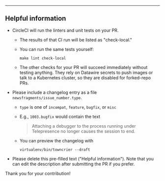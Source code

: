 

---

## Helpful information

- CircleCI will run the linters and unit tests on your PR.
  - The results of that CI run will be listed as "check-local."
  - You can run the same tests yourself:

    ```shell
    make lint check-local
    ```

  - The other checks for your PR will succeed immediately without testing anything. They rely on Datawire secrets to push images or talk to a Kubernetes cluster, so they are disabled for forked-repo PRs.

- Please include a changelog entry as a file `newsfragments/issue_number.type`.
  - `type` is one of `incompat`, `feature`, `bugfix`, or `misc`
  - E.g., `1003.bugfix` would contain the text
    > Attaching a debugger to the process running under Telepresence no longer causes the session to end.
  - You can preview the changelog with

    ```shell
    virtualenv/bin/towncrier --draft
    ```

- Please delete this pre-filled text ("Helpful information"). Note that you can edit the description after submitting the PR if you prefer.

Thank you for your contribution!
